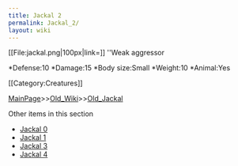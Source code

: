 ```yaml
---
title: Jackal 2
permalink: Jackal_2/
layout: wiki
---
```

[[File:jackal.png|100px|link=]] ''Weak aggressor

*Defense:10
*Damage:15
*Body size:Small
*Weight:10
*Animal:Yes

[[Category:Creatures]]

[MainPage](/keeperrl_wiki/ "wikilink")>>[Old_Wiki](/keeperrl_wiki/Old_Wiki "wikilink")>>[Old_Jackal](/keeperrl_wiki/Old_Jackal "wikilink")

Other items in this section
-    [Jackal 0](/keeperrl_wiki/Jackal_0 "wikilink")
-    [Jackal 1](/keeperrl_wiki/Jackal_1 "wikilink")
-    [Jackal 3](/keeperrl_wiki/Jackal_3 "wikilink")
-    [Jackal 4](/keeperrl_wiki/Jackal_4 "wikilink")

